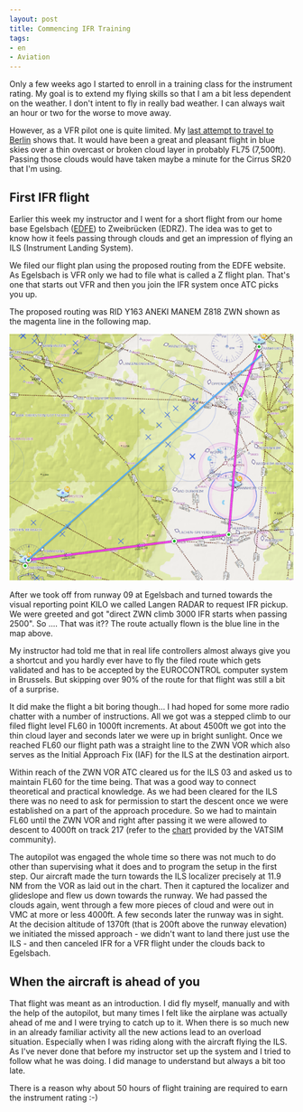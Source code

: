 ```yaml
---
layout: post
title: Commencing IFR Training
tags:
- en
- Aviation
---
```

Only a few weeks ago I started to enroll in a training class for the instrument rating. My goal is to extend my flying skills so that I am a bit less dependent on the weather. I don't intent to fly in really bad weather. I can always wait an hour or two for the worse to move away.

However, as a VFR pilot one is quite limited. My [last attempt to travel to Berlin](/2013/09/22/on-the-development-of-capabilities.html) shows that. It would have been a great and pleasant flight in blue skies over a thin overcast or broken cloud layer in probably FL75 (7,500ft). Passing those clouds would have taken maybe a minute for the Cirrus SR20 that I'm using.

## First IFR flight

Earlier this week my instructor and I went for a short flight from our home base Egelsbach ([EDFE](http://www.egelsbach-airport.com)) to Zweibrücken (EDRZ). The idea was to get to know how it feels passing through clouds and get an impression of flying an ILS (Instrument Landing System).

We filed our flight plan using the proposed routing from the EDFE website. As Egelsbach is VFR only we had to file what is called a Z flight plan. That's one that starts out VFR and then you join the IFR system once ATC picks you up.

The proposed routing was RID Y163 ANEKI MANEM Z818 ZWN shown as the magenta line in the following map.

![RID Y163 ANEKI MANEM Z818 ZWN](/img/posts/2013-10-12-edfe-edrz.png)

After we took off from runway 09 at Egelsbach and turned towards the visual reporting point KILO we called Langen RADAR to request IFR pickup. We were greeted and got "direct ZWN climb 3000 IFR starts when passing 2500". So .... That was it?? The route actually flown is the blue line in the map above.

My instructor had told me that in real life controllers almost always give you a shortcut and you hardly ever have to fly the filed route which gets validated and has to be accepted by the EUROCONTROL computer system in Brussels. But skipping over 90% of the route for that flight was still a bit of a surprise. 

It did make the flight a bit boring though... I had hoped for some more radio chatter with a number of instructions. All we got was a stepped climb to our filed flight level FL60 in 1000ft increments. At about 4500ft we got into the thin cloud layer and seconds later we were up in bright sunlight. Once we reached FL60 our flight path was a straight line to the ZWN VOR which also serves as the Initial Approach Fix (IAF) for the ILS at the destination airport.

Within reach of the ZWN VOR ATC cleared us for the ILS 03 and asked us to maintain FL60 for the time being. That was a good way to connect theoretical and practical knowledge. As we had been cleared for the ILS there was no need to ask for permission to start the descent once we were established on a part of the approach procedure. So we had to maintain FL60 until the ZWN VOR and right after passing it we were allowed to descent to 4000ft on track 217 (refer to the [chart](http://nav.vatsim-germany.org/files/edgg/charts/edrz/public/EDRZ_ILS_RWY03.pdf) provided by the VATSIM community).

The autopilot was engaged the whole time so there was not much to do other than supervising what it does and to program the setup in the first step. Our aircraft made the turn towards the ILS localizer precisely at 11.9 NM from the VOR as laid out in the chart. Then it captured the localizer and glideslope and flew us down towards the runway. We had passed the clouds again, went through a few more pieces of cloud and were out in VMC at more or less 4000ft. A few seconds later the runway was in sight. At the decision altitude of 1370ft (that is 200ft above the runway elevation) we initiated the missed approach - we didn't want to land there just use the ILS - and then canceled IFR for a VFR flight under the clouds back to Egelsbach.

## When the aircraft is ahead of you

That flight was meant as an introduction. I did fly myself, manually and with the help of the autopilot, but many times I felt like the airplane was actually ahead of me and I were trying to catch up to it. When there is so much new in an already familiar activity all the new actions lead to an overload situation. Especially when I was riding along with the aircraft flying the ILS. As I've never done that before my instructor set up the system and I tried to follow what he was doing. I did manage to understand but always a bit too late.

There is a reason why about 50 hours of flight training are required to earn the instrument rating :-)

